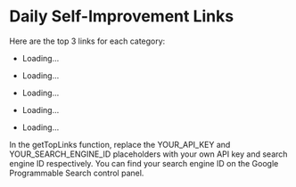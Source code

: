 <!DOCTYPE html>
<html>
<head>
<title>Daily Self-Improvement Links | search.selfnetwork/</title>
<script>
// Define the search queries for each category
 const searchQueries = {
 "self-searching": "self-searching techniques",
 "self-knowing": "self-knowing practices",
 "self-enquiry": "self-enquiry exercises",
 "self-awareness": "self-awareness strategies",
 "self-aware-ai": "self-aware AI tools"
  };
		
// Retrieve the top links for a given search query
  async function getTopLinks(query) {
  const apiKey = 'AIzaSyAtmn5xLJsokT0i1XvuREPIaAx2JtG8coQ';
  const cx = 'b667ff28003398517';
  const numResults = 10;
  const url = `https://www.googleapis.com/customsearch/v1?key=${apiKey}&cx=${cx}&q=${query}&num=${numResults}&fields=items(link,title)`
  try {
  const response = await fetch(url);
  const data = await response.json();
  return data.items;
  } catch (error) {
  console.error(error);
  }
  }
		
// Update the HTML with the top links for each category
  async function updateLinks() {
  for (const category in searchQueries) {
 const categoryLinks = await getTopLinks(searchQueries[category]);
 const top3Links = categoryLinks.slice(0, 3);
 const categoryList = document.getElementById(`${category}-list`);
 for (const link of top3Links) {
 const linkItem = document.createElement("li");
 const linkAnchor = document.createElement("a");
 linkAnchor.href = link.link;
 linkAnchor.textContent = link.title;
 linkItem.appendChild(linkAnchor);
 categoryList.appendChild(linkItem);
		}
		}
		}
		
// Update the links on page load and every 24 hours
  window.onload = updateLinks;
  setInterval(updateLinks, 24 * 60 * 60 * 1000);
</script>
</head>
<body>
<h1>Daily Self-Improvement Links</h1>
<p>Here are the top 3 links for each category:</p>
<ul id="self-searching-list">
<li>Loading...</li>
</ul>
<ul id="self-knowing-list">
<li>Loading...</li>
</ul>
<ul id="self-enquiry-list">
<li>Loading...</li>
</ul>
<ul id="self-awareness-list">
<li>Loading...</li>
</ul>
<ul id="self-aware-ai-list">
<li>Loading...</li>
</ul>
<script async src="https://cse.google.com/cse.js?cx=b667ff28003398517"></script>
<div class="gcse-search"></div>
</body>
</html>
In the getTopLinks function, replace the YOUR_API_KEY and YOUR_SEARCH_ENGINE_ID placeholders with your own API key and search engine ID respectively. You can find your search engine ID on the Google Programmable Search control panel.





